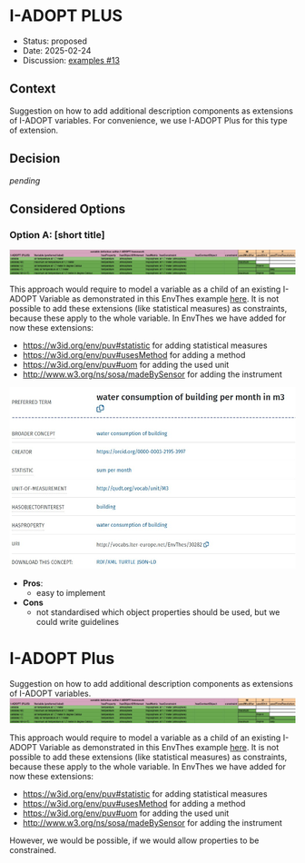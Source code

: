 # I-ADOPT PLUS

* Status: proposed
* Date: 2025-02-24
* Discussion: [examples #13](https://github.com/i-adopt/examples/issues/13)

## Context

Suggestion on how to add additional description components as extensions of I-ADOPT variables. For convenience, we use I-ADOPT Plus for this type of extension.

## Decision

*pending*

## Considered Options

### Option A: [short title]

![I-ADOPT Plus](002/I-ADOPT_plus.jpg)

This approach would require to model a variable as a child of an existing I-ADOPT Variable as demonstrated in this EnvThes example [here](http://vocabs.lter-europe.net/EnvThes/30282). It is not possible to add these extensions (like statistical measures) as constraints, because these apply to the whole variable. 
In EnvThes we have added for now these extensions:
* https://w3id.org/env/puv#statistic for adding statistical measures
* https://w3id.org/env/puv#usesMethod for adding a method
* https://w3id.org/env/puv#uom for adding the used unit
* http://www.w3.org/ns/sosa/madeBySensor for adding the instrument

![I-ADOPT PLUS implemented in Envthes](002/EnvThes_I-ADOPT_plus.jpg)

* **Pros**:
  * easy to implement
* **Cons**
  * not standardised which object properties should be used, but we could write guidelines


# I-ADOPT Plus
Suggestion on how to add additional description components as extensions of I-ADOPT variables.
![I-ADOPT Plus](002/I-ADOPT_plus.jpg)

This approach would require to model a variable as a child of an existing I-ADOPT Variable as demonstrated in this EnvThes example [here](http://vocabs.lter-europe.net/EnvThes/30282). It is not possible to add these extensions (like statistical measures) as constraints, because these apply to the whole variable. 
In EnvThes we have added for now these extensions:
* https://w3id.org/env/puv#statistic for adding statistical measures
* https://w3id.org/env/puv#usesMethod for adding a method
* https://w3id.org/env/puv#uom for adding the used unit
* http://www.w3.org/ns/sosa/madeBySensor for adding the instrument

However, we would be possible, if we would allow properties to be constrained. 
